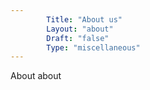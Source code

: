 ```yaml
---
        Title: "About us"
        Layout: "about"
        Draft: "false"
        Type: "miscellaneous"
---
```


About about